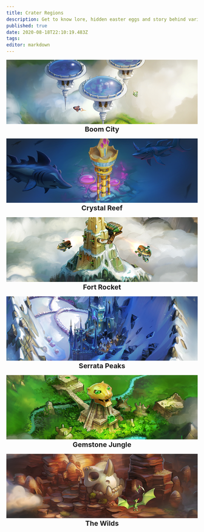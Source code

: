 ```yaml
---
title: Crater Regions
description: Get to know lore, hidden easter eggs and story behind various maps in diverse regions of The World of Crater
published: true
date: 2020-08-18T22:10:19.483Z
tags: 
editor: markdown
---
```


<!--Row1 Begin-->
<!--Each Row consist of max of 3 maps-->
<div class="map-flex">
  <a href="/Maps/Apogee-Acres" style="display: contents;"><div class="map-item"><img alt="ra-apogee-acres.jpg" src="/crater-region/boom-city/boom-city.png"><span style="width: 100%; display: block; text-align: center; font-weight: bolder; font-size: large;">Boom City</span></div></a>
  
  <a href="/Maps/Frostwind-Grove" style="display: contents;"><div class="map-item"><img alt="ra-maps-frostwind-grove.jpg" src="/crater-region/crystal-reef/crystal-reef.png"><span style="width: 100%; display: block; text-align: center; font-weight: bolder; font-size: large;">Crystal Reef</span></div></a>
  
  <a href="/Maps/Golden-Zephyr" style="display: contents;"><div class="map-item"><img alt="ra-maps-golden-zephyr.jpg" src="/crater-region/fort-rocket/fort-rocket.png"><span style="width: 100%; display: block; text-align: center; font-weight: bolder; font-size: large;">Fort Rocket</span></div></a>
</div>

<!--Row2 Begin-->
<!--Each Row consist of max of 3 maps-->
<div class="map-flex">
  <a href="/Maps/Hypersonic-Heights" style="display: contents;"><div class="map-item"><img alt="ra-maps-hypersonic-heights.jpg" src="/crater-region/serrata-peaks/serrata-peaks.png"><span style="width: 100%; display: block; text-align: center; font-weight: bolder; font-size: large;">Serrata Peaks</span></div></a>
  
  <a href="/Maps/Icefall-Keep" style="display: contents;"><div class="map-item"><img alt="ra-maps-icefall-keep.jpg" src="/crater-region/gemstone-jungle/gemstone-jungle.png"><span style="width: 100%; display: block; text-align: center; font-weight: bolder; font-size: large;">Gemstone Jungle</span></div></a>
  
  <a href="/Maps/Megadon-Junction" style="display: contents;"><div class="map-item"><img alt="ra-maps-megadon-junction.jpg" src="/crater-region/the-wilds/the-wilds.png"><span style="width: 100%; display: block; text-align: center; font-weight: bolder; font-size: large;">The Wilds</span></div></a>
</div>